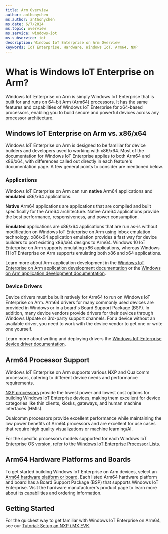 ```yaml
---
title: Arm Overview
author: anthonychen
ms.author: anthonychen
ms.date: 6/7/2024
ms.topic: overview
ms.service: windows-iot
ms.subservice: iot
description: Windows IoT Enterprise on Arm Overview
keywords: IoT Enterprise, Hardware, Windows IoT, Arm64, NXP
---
```


# What is Windows IoT Enterprise on Arm?

Windows IoT Enterprise on Arm is simply Windows IoT Enterprise that is built for and runs on 64-bit Arm (Arm64) processors. It has the same features and capabilities of Windows IoT Enterprise for x64-based processors, enabling you to build secure and powerful devices across any processor architecture.

## Windows IoT Enterprise on Arm vs. x86/x64

Windows IoT Enterprise on Arm is designed to be familiar for device builders and developers used to working with x86/x64. Most of the documentation for Windows IoT Enterprise applies to both Arm64 and x86/x64, with differences called out directly in each feature's documentation page. A few general points to consider are mentioned below. 

### Applications

Windows IoT Enterprise on Arm can run **native** Arm64 applications and **emulated** x86/x64 applications.

**Native** Arm64 applications are applications that are compiled and built specifically for the Arm64 architecture. Native Arm64 applications provide the best performance, responsiveness, and power consumption.

**Emulated** applications are x86/x64 applications that are run as-is without modification on Windows IoT Enterprise on Arm using inbox emulation technology. x86/x64 application emulation provides a fast way for device builders to port existing x86/x64 designs to Arm64. Windows 10 IoT Enterprise on Arm supports emulating x86 applications, whereas Windows 11 IoT Enterprise on Arm supports emulating both x86 and x64 applications.

Learn more about Arm application development in the [Windows IoT Enterprise on Arm application development documentation](../Development/App_dev.md) or the [Windows on Arm application development documentation](/windows/arm/overview). 

### Device Drivers

Device drivers must be built natively for Arm64 to run on Windows IoT Enterprise on Arm. Arm64 drivers for many commonly used devices are provided in Windows or in a board's Board Support Package (BSP). In addition, many device vendors provide drivers for their devices through Windows Update or 3rd-party support channels. For a device without an available driver, you need to work with the device vendor to get one or write one yourself. 

Learn more about writing and deploying drivers the [Windows IoT Enterprise device driver documentation](../OS-Features/Device-Drivers.md).

## Arm64 Processor Support

Windows IoT Enterprise on Arm supports various NXP and Qualcomm processors, catering to different device needs and performance requirements. 

[NXP processors](./NXP.md) provide the lowest power and lowest cost options for building Windows IoT Enterprise devices, making them excellent for device categories like thin clients, kiosks, gateways, and human machine interfaces (HMIs).

Qualcomm processors provide excellent performance while maintaining the low power benefits of Arm64 processors and are excellent for use cases that require high quality visualizations or machine learning/AI.

For the specific processors models supported for each Windows IoT Enterprise OS version, refer to the [Windows IoT Enterprise Processor Lists](../Hardware/Processor_Requirements.md#windows-iot-enterprise-processor-lists).

## Arm64 Hardware Platforms and Boards

To get started building Windows IoT Enterprise on Arm devices, select an [Arm64 hardware platform or board](../Hardware/Platforms_and_Boards.md). Each listed Arm64 hardware platform and board has a Board Support Package (BSP) that supports Windows IoT Enterprise. Visit the hardware manufacturer's product page to learn more about its capabilities and ordering information.

## Getting Started

For the quickest way to get familiar with Windows IoT Enterprise on Arm64, see our [Tutorial: Setup an NXP i.MX EVK](../Tutorials/Win10-NXP-iMX.md).